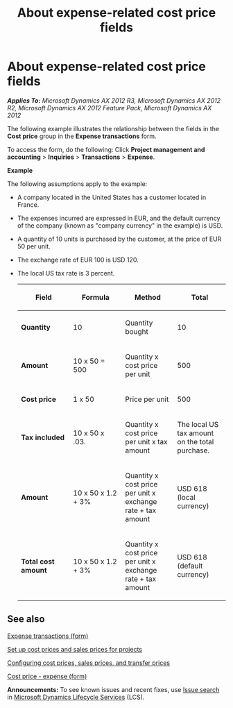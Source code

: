 ﻿---
title: About expense-related cost price fields
TOCTitle: About expense-related cost price fields
ms:assetid: cf35c85b-0700-4781-af80-0b3c9f480624
ms:mtpsurl: https://technet.microsoft.com/en-us/library/Aa557411(v=AX.60)
ms:contentKeyID: 36059474
ms.date: 04/18/2014
mtps_version: v=AX.60
f1_keywords:
- Expense
- cost price
- expense transaction
---

# About expense-related cost price fields 


_**Applies To:** Microsoft Dynamics AX 2012 R3, Microsoft Dynamics AX 2012 R2, Microsoft Dynamics AX 2012 Feature Pack, Microsoft Dynamics AX 2012_

The following example illustrates the relationship between the fields in the **Cost price** group in the **Expense transactions** form.

To access the form, do the following: Click **Project management and accounting** \> **Inquiries** \> **Transactions** \> **Expense**.

**Example**

The following assumptions apply to the example:

  - A company located in the United States has a customer located in France.

  - The expenses incurred are expressed in EUR, and the default currency of the company (known as "company currency" in the example) is USD.

  - A quantity of 10 units is purchased by the customer, at the price of EUR 50 per unit.

  - The exchange rate of EUR 100 is USD 120.

  - The local US tax rate is 3 percent.
    
    <table>
    <colgroup>
    <col style="width: 25%" />
    <col style="width: 25%" />
    <col style="width: 25%" />
    <col style="width: 25%" />
    </colgroup>
    <thead>
    <tr class="header">
    <th><p>Field</p></th>
    <th><p>Formula</p></th>
    <th><p>Method</p></th>
    <th><p>Total</p></th>
    </tr>
    </thead>
    <tbody>
    <tr class="odd">
    <td><p><strong>Quantity</strong></p></td>
    <td><p>10</p></td>
    <td><p>Quantity bought</p></td>
    <td><p>10</p></td>
    </tr>
    <tr class="even">
    <td><p><strong>Amount</strong></p></td>
    <td><p>10 x 50 = 500</p></td>
    <td><p>Quantity x cost price per unit</p></td>
    <td><p>500</p></td>
    </tr>
    <tr class="odd">
    <td><p><strong>Cost price</strong></p></td>
    <td><p>1 x 50</p></td>
    <td><p>Price per unit</p></td>
    <td><p>500</p></td>
    </tr>
    <tr class="even">
    <td><p><strong>Tax included</strong></p></td>
    <td><p>10 x 50 x .03.</p></td>
    <td><p>Quantity x cost price per unit x tax amount</p></td>
    <td><p>The local US tax amount on the total purchase.</p></td>
    </tr>
    <tr class="odd">
    <td><p><strong>Amount</strong></p></td>
    <td><p>10 x 50 x 1.2 + 3%</p></td>
    <td><p>Quantity x cost price per unit x exchange rate + tax amount</p></td>
    <td><p>USD 618 (local currency)</p></td>
    </tr>
    <tr class="even">
    <td><p><strong>Total cost amount</strong></p></td>
    <td><p>10 x 50 x 1.2 + 3%</p></td>
    <td><p>Quantity x cost price per unit x exchange rate + tax amount</p></td>
    <td><p>USD 618 (default currency)</p></td>
    </tr>
    </tbody>
    </table>


## See also

[Expense transactions (form)](https://technet.microsoft.com/en-us/library/aa599188\(v=ax.60\))

[Set up cost prices and sales prices for projects](set-up-cost-prices-and-sales-prices-for-projects.md)

[Configuring cost prices, sales prices, and transfer prices](configuring-cost-prices-sales-prices-and-transfer-prices.md)

[Cost price - expense (form)](https://technet.microsoft.com/en-us/library/aa571745\(v=ax.60\))

  
**Announcements:** To see known issues and recent fixes, use [Issue search](http://go.microsoft.com/fwlink/?linkid=389258) in [Microsoft Dynamics Lifecycle Services](http://go.microsoft.com/fwlink/?linkid=306505) (LCS).

